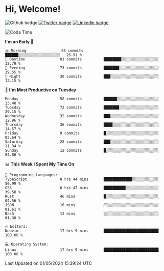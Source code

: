   # Hi, Welcome!
  ![Github badge](https://img.shields.io/github/followers/kraken-afk.svg?style=social&label=Follow&maxAge=2592000)
  [![Twitter badge](https://img.shields.io/badge/-Twitter-00acee?style=flat-square&logo=Twitter&logoColor=white)](https://twitter.com/trshppl)
  [![Linkedin badge](https://img.shields.io/badge/LinkedIn-0077B5?style=flat-square&logo=linkedin&logoColor=white)](https://www.linkedin.com/in/noveanrer)
<!--START_SECTION:waka-->
![Code Time](http://img.shields.io/badge/Code%20Time-175%20hrs%2012%20mins-blue)

**I'm an Early 🐤** 

```text
🌞 Morning                63 commits          ██████░░░░░░░░░░░░░░░░░░░   25.51 % 
🌆 Daytime                81 commits          ████████░░░░░░░░░░░░░░░░░   32.79 % 
🌃 Evening                73 commits          ███████░░░░░░░░░░░░░░░░░░   29.55 % 
🌙 Night                  30 commits          ███░░░░░░░░░░░░░░░░░░░░░░   12.15 % 
```
📅 **I'm Most Productive on Tuesday** 

```text
Monday                   58 commits          ██████░░░░░░░░░░░░░░░░░░░   23.48 % 
Tuesday                  72 commits          ███████░░░░░░░░░░░░░░░░░░   29.15 % 
Wednesday                32 commits          ███░░░░░░░░░░░░░░░░░░░░░░   12.96 % 
Thursday                 36 commits          ████░░░░░░░░░░░░░░░░░░░░░   14.57 % 
Friday                   9 commits           █░░░░░░░░░░░░░░░░░░░░░░░░   03.64 % 
Saturday                 28 commits          ███░░░░░░░░░░░░░░░░░░░░░░   11.34 % 
Sunday                   12 commits          █░░░░░░░░░░░░░░░░░░░░░░░░   04.86 % 
```


📊 **This Week I Spent My Time On** 

```text
💬 Programming Languages: 
TypeScript               8 hrs 44 mins       █████████████░░░░░░░░░░░░   50.99 % 
CSS                      6 hrs 47 mins       ██████████░░░░░░░░░░░░░░░   39.58 % 
Rust                     46 mins             █░░░░░░░░░░░░░░░░░░░░░░░░   04.56 % 
JSON                     16 mins             ░░░░░░░░░░░░░░░░░░░░░░░░░   01.61 % 
Bash                     13 mins             ░░░░░░░░░░░░░░░░░░░░░░░░░   01.30 % 

🔥 Editors: 
Neovim                   17 hrs 9 mins       █████████████████████████   100.00 % 

💻 Operating System: 
Linux                    17 hrs 9 mins       █████████████████████████   100.00 % 
```


 Last Updated on 01/05/2024 15:39:24 UTC
<!--END_SECTION:waka-->